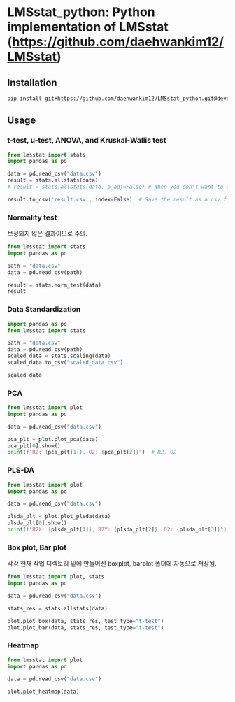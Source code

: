 # LMSstat_python: Python implementation of LMSstat (<https://github.com/daehwankim12/LMSstat>)

## Installation

```bash
pip install git+https://github.com/daehwankim12/LMSstat_python.git@develop
```

## Usage

### t-test, u-test, ANOVA, and Kruskal-Wallis test

```python
from lmsstat import stats
import pandas as pd

data = pd.read_csv("data.csv")
result = stats.allstats(data)
# result = stats.allstats(data, p_adj=False) # When you don't want to adjust p-value

result.to_csv('result.csv', index=False)  # Save the result as a csv file
```

### Normality test

보정되지 않은 결과이므로 주의.

```python
from lmsstat import stats
import pandas as pd

path = "data.csv"
data = pd.read_csv(path)

result = stats.norm_test(data)
result
```

### Data Standardization

```python
import pandas as pd
from lmsstat import stats

path = "data.csv"
data = pd.read_csv(path)
scaled_data = stats.scaling(data)
scaled_data.to_csv("scaled_data.csv")

scaled_data
```

### PCA

```python
from lmsstat import plot
import pandas as pd

data = pd.read_csv("data.csv")

pca_plt = plot.plot_pca(data)
pca_plt[0].show()
print(f"R2: {pca_plt[1]}, Q2: {pca_plt[2]}")  # R2, Q2
```

### PLS-DA

```python
from lmsstat import plot
import pandas as pd

data = pd.read_csv("data.csv")

plsda_plt = plot.plot_plsda(data)
plsda_plt[0].show()
print(f"R2X: {plsda_plt[1]}, R2Y: {plsda_plt[2]}, Q2: {plsda_plt[3]}")  # R2, Q2
```

### Box plot, Bar plot
각각 현재 작업 디렉토리 밑에 만들어진 boxplot, barplot 폴더에 자동으로 저장됨.

```python
from lmsstat import plot, stats
import pandas as pd

data = pd.read_csv("data.csv")

stats_res = stats.allstats(data)

plot.plot_box(data, stats_res, test_type="t-test")
plot.plot_bar(data, stats_res, test_type="t-test")
```

### Heatmap

```python
from lmsstat import plot
import pandas as pd

data = pd.read_csv("data.csv")

plot.plot_heatmap(data)
```
